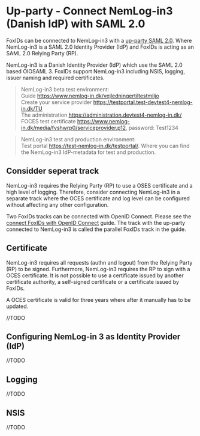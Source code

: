 # Up-party - Connect NemLog-in3 (Danish IdP) with SAML 2.0

FoxIDs can be connected to NemLog-in3 with a [up-party SAML 2.0](up-party-saml-2.0.md). Where NemLog-in3 is a SAML 2.0 Identity Provider (IdP) and FoxIDs is acting as an SAML 2.0 Relying Party (RP).

NemLog-in3 is a Danish Identity Provider (IdP) which use the SAML 2.0 based OIOSAML 3. FoxIDs support NemLog-in3 including NSIS, logging, issuer naming and required certificates.

> NemLog-in3 beta test environment:  
> Guide https://www.nemlog-in.dk/vejledningertiltestmiljo  
> Create your service provider https://testportal.test-devtest4-nemlog-in.dk/TU  
> The administration https://administration.devtest4-nemlog-in.dk/
> FOCES test certificate https://www.nemlog-in.dk/media/fvshwrp0/serviceprovider.p12, password: Test1234

> NemLog-in3 test and production environment:  
> Test portal https://test-nemlog-in.dk/testportal/. Where you can find the NemLog-in3 IdP-metadata for test and production.


## Considder seperat track

NemLog-in3 requires the Relying Party (RP) to use a OSES certificate and a high level of logging. Therefore, consider connecting NemLog-in3 in a separate track where the OCES certificate and log level can be configured without affecting any other configuration.

Two FoxIDs tracks can be connected with OpenID Connect. Please see the [connect FoxIDs with OpenID Connect](up-party-howto-oidc-foxids.md) guide. The track with the up-party connected to NemLog-in3 is called the parallel FoxIDs track in the guide.

## Certificate

NemLog-in3 requires all requests (authn and logout) from the Relying Party (RP) to be signed. Furthermore, NemLog-in3 requires the RP to sign with a OCES certificate. It is not possible to use a certificate issued by another certificate authority, a self-signed certificate or a certificate issued by FoxIDs.

A OCES certificate is valid for three years where after it manually has to be updated.

//TODO


## Configuring NemLog-in 3 as Identity Provider (IdP)

//TODO

## Logging

//TODO

## NSIS

//TODO